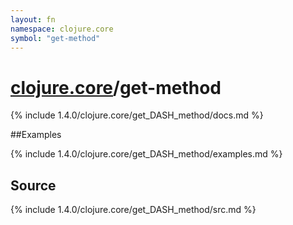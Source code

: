 ```yaml
---
layout: fn
namespace: clojure.core
symbol: "get-method"
---
```


# [clojure.core](../)/get-method

{% include 1.4.0/clojure.core/get_DASH_method/docs.md %}

##Examples

{% include 1.4.0/clojure.core/get_DASH_method/examples.md %}
## Source
{% include 1.4.0/clojure.core/get_DASH_method/src.md %}

